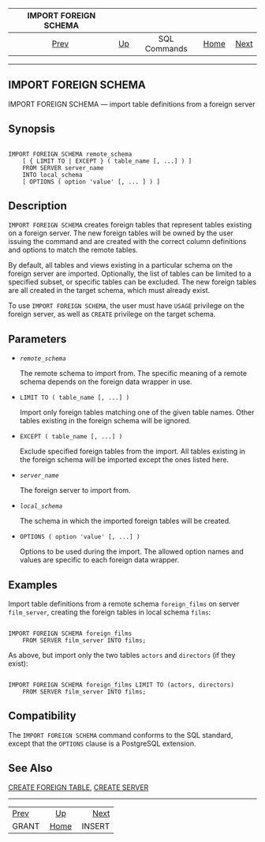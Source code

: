 <!--?xml version="1.0" encoding="UTF-8" standalone="no"?-->

|      IMPORT FOREIGN SCHEMA      |                                        |              |                                                       |                                   |
| :-----------------------------: | :------------------------------------- | :----------: | ----------------------------------------------------: | --------------------------------: |
| [Prev](sql-grant.html "GRANT")  | [Up](sql-commands.html "SQL Commands") | SQL Commands | [Home](index.html "PostgreSQL 17devel Documentation") |  [Next](sql-insert.html "INSERT") |

***

[]()

## IMPORT FOREIGN SCHEMA

IMPORT FOREIGN SCHEMA — import table definitions from a foreign server

## Synopsis

```

IMPORT FOREIGN SCHEMA remote_schema
    [ { LIMIT TO | EXCEPT } ( table_name [, ...] ) ]
    FROM SERVER server_name
    INTO local_schema
    [ OPTIONS ( option 'value' [, ... ] ) ]
```

## Description

`IMPORT FOREIGN SCHEMA` creates foreign tables that represent tables existing on a foreign server. The new foreign tables will be owned by the user issuing the command and are created with the correct column definitions and options to match the remote tables.

By default, all tables and views existing in a particular schema on the foreign server are imported. Optionally, the list of tables can be limited to a specified subset, or specific tables can be excluded. The new foreign tables are all created in the target schema, which must already exist.

To use `IMPORT FOREIGN SCHEMA`, the user must have `USAGE` privilege on the foreign server, as well as `CREATE` privilege on the target schema.

## Parameters

*   *`remote_schema`*

    The remote schema to import from. The specific meaning of a remote schema depends on the foreign data wrapper in use.

*   `LIMIT TO ( table_name [, ...] )`

    Import only foreign tables matching one of the given table names. Other tables existing in the foreign schema will be ignored.

*   `EXCEPT ( table_name [, ...] )`

    Exclude specified foreign tables from the import. All tables existing in the foreign schema will be imported except the ones listed here.

*   *`server_name`*

    The foreign server to import from.

*   *`local_schema`*

    The schema in which the imported foreign tables will be created.

*   `OPTIONS ( option 'value' [, ...] )`

    Options to be used during the import. The allowed option names and values are specific to each foreign data wrapper.

## Examples

Import table definitions from a remote schema `foreign_films` on server `film_server`, creating the foreign tables in local schema `films`:

```

IMPORT FOREIGN SCHEMA foreign_films
    FROM SERVER film_server INTO films;
```

As above, but import only the two tables `actors` and `directors` (if they exist):

```

IMPORT FOREIGN SCHEMA foreign_films LIMIT TO (actors, directors)
    FROM SERVER film_server INTO films;
```

## Compatibility

The `IMPORT FOREIGN SCHEMA` command conforms to the SQL standard, except that the `OPTIONS` clause is a PostgreSQL extension.

## See Also

[CREATE FOREIGN TABLE](sql-createforeigntable.html "CREATE FOREIGN TABLE"), [CREATE SERVER](sql-createserver.html "CREATE SERVER")

***

|                                 |                                                       |                                   |
| :------------------------------ | :---------------------------------------------------: | --------------------------------: |
| [Prev](sql-grant.html "GRANT")  |         [Up](sql-commands.html "SQL Commands")        |  [Next](sql-insert.html "INSERT") |
| GRANT                           | [Home](index.html "PostgreSQL 17devel Documentation") |                            INSERT |
